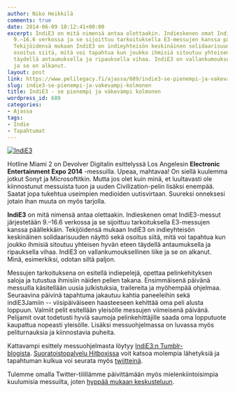 ```yaml
---
author: Niko Heikkilä
comments: true
date: 2014-06-09 10:12:41+00:00
excerpt: IndiE3 on mitä nimensä antaa olettaakin. Indieskenen omat IndiE3-messut järjestetään
  9.–16.6 verkossa ja se sijoittuu tarkoituksella E3-messujen kanssa päällekkäin.
  Tekijöidensä mukaan IndiE3 on indieyhteisön keskinäinen solidaarisuuden näyttö sekä
  osoitus siitä, mitä voi tapahtua kun joukko ihmisiä sitoutuu yhteisen hyvän eteen
  täydellä antaumuksella ja ripauksella vihaa. IndiE3 on vallankumouksellinen liike
  ja se on alkanut.
layout: post
link: https://www.pelilegacy.fi/ajassa/689/indie3-se-pienempi-ja-vakevampi-kolmonen
slug: indie3-se-pienempi-ja-vakevampi-kolmonen
title: IndiE3 - se pienempi ja väkevämpi kolmonen
wordpress_id: 689
categories:
- Ajassa
tags:
- Indie
- Tapahtumat
---
```


[![IndiE3](/uploads/2014/06/indie3-1050x350.png)](/uploads/2014/06/indie3.png)





Hotline Miami 2 on Devolver Digitalin esittelyssä Los Angelesin **Electronic Entertainment Expo 2014** -messuilla. Upeaa, mahtavaa! On siellä kuulemma jotkut Sonyt ja Microsoftitkin. Mutta jos olet kuin minä, et luultavasti ole kiinnostunut messuista tuon ja uuden Civilization-pelin lisäksi enempää. Saatat jopa tukehtua useimpien medioiden uutisvirtaan. Suureksi onneksesi jotain ihan muuta on myös tarjolla.





**IndiE3** on mitä nimensä antaa olettaakin. Indieskenen omat IndiE3-messut järjestetään 9.–16.6 verkossa ja se sijoittuu tarkoituksella E3-messujen kanssa päällekkäin. Tekijöidensä mukaan IndiE3 on indieyhteisön keskinäinen solidaarisuuden näyttö sekä osoitus siitä, mitä voi tapahtua kun joukko ihmisiä sitoutuu yhteisen hyvän eteen täydellä antaumuksella ja ripauksella vihaa. IndiE3 on vallankumouksellinen liike ja se on alkanut. Minä, esimerkiksi, odotan siltä paljon.





Messujen tarkoituksena on esitellä indiepelejä, opettaa pelinkehityksen saloja ja tutustua ihmisiin näiden pelien takana. Ensimmäisenä päivänä messuilla käsitellään uusia julkistuksia, trailereita ja myöhempää ohjelmaa. Seuraavina päivinä tapahtuma jakautuu kahtia paneeleihin sekä indiE3Jamiin -- viisipäiväiseen haasteeseen kehittää oma peli alusta loppuun. Valmiit pelit esitellään yleisölle messujen viimeisenä päivänä. Pelijamit ovat todetusti hyviä saumoja pelinkehittäjille saada oma lopputuote kaupattua nopeasti yleisölle. Lisäksi messuohjelmassa on luvassa myös peliturnauksia ja kiinnostavia puheita.





Kattavampi esittely messuohjelmasta löytyy [IndiE3:n Tumblr-blogista](http://projectindie3.tumblr.com/). [Suoratoistopalvelu Hitboxissa](http://www.hitbox.tv/team/indie3) voit katsoa molempia lähetyksiä ja tapahtuman kulkua voi seurata myös [twiitteinä](https://twitter.com/projectindiE3).





Tulemme omalla Twitter-tilillämme päivittämään myös mielenkiintoisimpia kuulumisia messuilta, joten [hyppää mukaan keskusteluun](https://twitter.com/pelilegacy).
